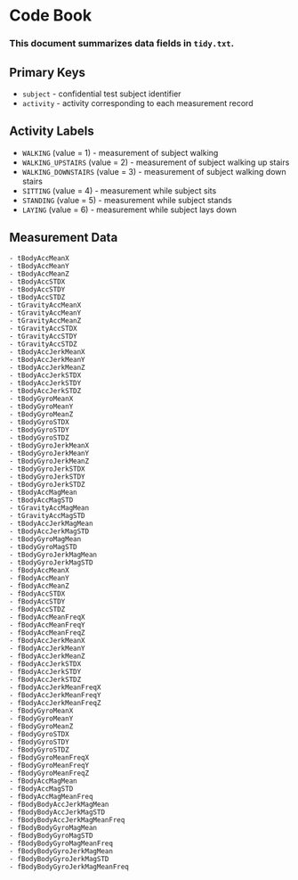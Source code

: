 # Code Book

### This document summarizes data fields in `tidy.txt`.

## Primary Keys

- `subject` - confidential test subject identifier
- `activity` - activity corresponding to each measurement record

## Activity Labels

+ `WALKING` (value = 1) - measurement of subject walking
+ `WALKING_UPSTAIRS` (value = 2) - measurement of subject walking up stairs
+ `WALKING_DOWNSTAIRS` (value = 3) - measurement of subject walking down stairs
+ `SITTING` (value = 4) - measurement while subject sits
+ `STANDING` (value = 5) - measurement while subject stands
+ `LAYING` (value = 6) - measurement while subject lays down

## Measurement Data

    - tBodyAccMeanX
    - tBodyAccMeanY
    - tBodyAccMeanZ
    - tBodyAccSTDX
    - tBodyAccSTDY
    - tBodyAccSTDZ
    - tGravityAccMeanX
    - tGravityAccMeanY
    - tGravityAccMeanZ
    - tGravityAccSTDX
    - tGravityAccSTDY
    - tGravityAccSTDZ
    - tBodyAccJerkMeanX
    - tBodyAccJerkMeanY
    - tBodyAccJerkMeanZ
    - tBodyAccJerkSTDX
    - tBodyAccJerkSTDY
    - tBodyAccJerkSTDZ
    - tBodyGyroMeanX
    - tBodyGyroMeanY
    - tBodyGyroMeanZ
    - tBodyGyroSTDX
    - tBodyGyroSTDY
    - tBodyGyroSTDZ
    - tBodyGyroJerkMeanX
    - tBodyGyroJerkMeanY
    - tBodyGyroJerkMeanZ
    - tBodyGyroJerkSTDX
    - tBodyGyroJerkSTDY
    - tBodyGyroJerkSTDZ
    - tBodyAccMagMean
    - tBodyAccMagSTD
    - tGravityAccMagMean
    - tGravityAccMagSTD
    - tBodyAccJerkMagMean
    - tBodyAccJerkMagSTD
    - tBodyGyroMagMean
    - tBodyGyroMagSTD
    - tBodyGyroJerkMagMean
    - tBodyGyroJerkMagSTD
    - fBodyAccMeanX
    - fBodyAccMeanY
    - fBodyAccMeanZ
    - fBodyAccSTDX
    - fBodyAccSTDY
    - fBodyAccSTDZ
    - fBodyAccMeanFreqX
    - fBodyAccMeanFreqY
    - fBodyAccMeanFreqZ
    - fBodyAccJerkMeanX
    - fBodyAccJerkMeanY
    - fBodyAccJerkMeanZ
    - fBodyAccJerkSTDX
    - fBodyAccJerkSTDY
    - fBodyAccJerkSTDZ
    - fBodyAccJerkMeanFreqX
    - fBodyAccJerkMeanFreqY
    - fBodyAccJerkMeanFreqZ
    - fBodyGyroMeanX
    - fBodyGyroMeanY
    - fBodyGyroMeanZ
    - fBodyGyroSTDX
    - fBodyGyroSTDY
    - fBodyGyroSTDZ
    - fBodyGyroMeanFreqX
    - fBodyGyroMeanFreqY
    - fBodyGyroMeanFreqZ
    - fBodyAccMagMean
    - fBodyAccMagSTD
    - fBodyAccMagMeanFreq
    - fBodyBodyAccJerkMagMean
    - fBodyBodyAccJerkMagSTD
    - fBodyBodyAccJerkMagMeanFreq
    - fBodyBodyGyroMagMean
    - fBodyBodyGyroMagSTD
    - fBodyBodyGyroMagMeanFreq
    - fBodyBodyGyroJerkMagMean
    - fBodyBodyGyroJerkMagSTD
    - fBodyBodyGyroJerkMagMeanFreq
